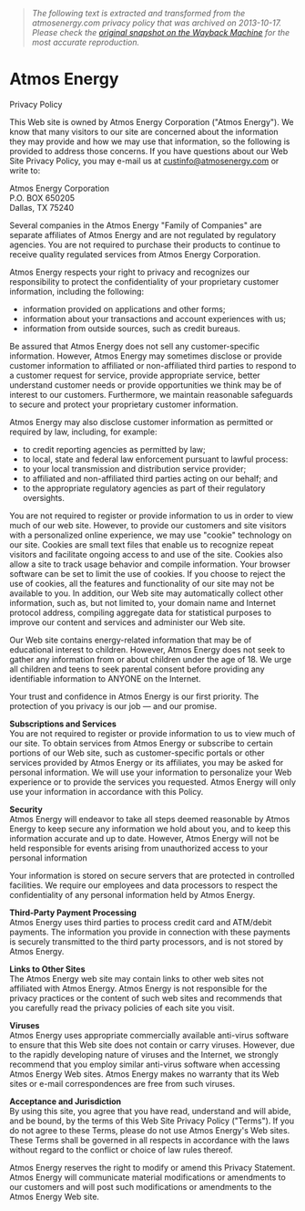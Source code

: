 > *The following text is extracted and transformed from the atmosenergy.com privacy policy that was archived on 2013-10-17. Please check the [original snapshot on the Wayback Machine](https://web.archive.org/web/20131017131134id_/http%3A//www.atmosenergy.com/about/privacy_policy.html) for the most accurate reproduction.*

# Atmos Energy

Privacy Policy

This Web site is owned by Atmos Energy Corporation ("Atmos Energy"). We know that many visitors to our site are concerned about the information they may provide and how we may use that information, so the following is provided to address those concerns. If you have questions about our Web Site Privacy Policy, you may e-mail us at [custinfo@atmosenergy.com](mailto:custinfo@atmosenergy.com) or write to: 

Atmos Energy Corporation  
P.O. BOX 650205  
Dallas, TX 75240 

Several companies in the Atmos Energy "Family of Companies" are separate affiliates of Atmos Energy and are not regulated by regulatory agencies. You are not required to purchase their products to continue to receive quality regulated services from Atmos Energy Corporation. 

Atmos Energy respects your right to privacy and recognizes our responsibility to protect the confidentiality of your proprietary customer information, including the following: 

  * information provided on applications and other forms; 
  * information about your transactions and account experiences with us; 
  * information from outside sources, such as credit bureaus. 



Be assured that Atmos Energy does not sell any customer-specific information. However, Atmos Energy may sometimes disclose or provide customer information to affiliated or non-affiliated third parties to respond to a customer request for service, provide appropriate service, better understand customer needs or provide opportunities we think may be of interest to our customers. Furthermore, we maintain reasonable safeguards to secure and protect your proprietary customer information. 

Atmos Energy may also disclose customer information as permitted or required by law, including, for example: 

  * to credit reporting agencies as permitted by law; 
  * to local, state and federal law enforcement pursuant to lawful process: 
  * to your local transmission and distribution service provider; 
  * to affiliated and non-affiliated third parties acting on our behalf; and 
  * to the appropriate regulatory agencies as part of their regulatory oversights. 



You are not required to register or provide information to us in order to view much of our web site. However, to provide our customers and site visitors with a personalized online experience, we may use "cookie" technology on our site. Cookies are small text files that enable us to recognize repeat visitors and facilitate ongoing access to and use of the site. Cookies also allow a site to track usage behavior and compile information. Your browser software can be set to limit the use of cookies. If you choose to reject the use of cookies, all the features and functionality of our site may not be available to you. In addition, our Web site may automatically collect other information, such as, but not limited to, your domain name and Internet protocol address, compiling aggregate data for statistical purposes to improve our content and services and administer our Web site. 

Our Web site contains energy-related information that may be of educational interest to children. However, Atmos Energy does not seek to gather any information from or about children under the age of 18. We urge all children and teens to seek parental consent before providing any identifiable information to ANYONE on the Internet. 

Your trust and confidence in Atmos Energy is our first priority. The protection of you privacy is our job — and our promise. 

**Subscriptions and Services**  
You are not required to register or provide information to us to view much of our site. To obtain services from Atmos Energy or subscribe to certain portions of our Web site, such as customer-specific portals or other services provided by Atmos Energy or its affiliates, you may be asked for personal information. We will use your information to personalize your Web experience or to provide the services you requested. Atmos Energy will only use your information in accordance with this Policy. 

**Security**  
Atmos Energy will endeavor to take all steps deemed reasonable by Atmos Energy to keep secure any information we hold about you, and to keep this information accurate and up to date. However, Atmos Energy will not be held responsible for events arising from unauthorized access to your personal information 

Your information is stored on secure servers that are protected in controlled facilities. We require our employees and data processors to respect the confidentiality of any personal information held by Atmos Energy. 

**Third-Party Payment Processing**  
Atmos Energy uses third parties to process credit card and ATM/debit payments. The information you provide in connection with these payments is securely transmitted to the third party processors, and is not stored by Atmos Energy. 

**Links to Other Sites**  
The Atmos Energy web site may contain links to other web sites not affiliated with Atmos Energy. Atmos Energy is not responsible for the privacy practices or the content of such web sites and recommends that you carefully read the privacy policies of each site you visit. 

**Viruses**  
Atmos Energy uses appropriate commercially available anti-virus software to ensure that this Web site does not contain or carry viruses. However, due to the rapidly developing nature of viruses and the Internet, we strongly recommend that you employ similar anti-virus software when accessing Atmos Energy Web sites. Atmos Energy makes no warranty that its Web sites or e-mail correspondences are free from such viruses. 

**Acceptance and Jurisdiction**  
By using this site, you agree that you have read, understand and will abide, and be bound, by the terms of this Web Site Privacy Policy ("Terms"). If you do not agree to these Terms, please do not use Atmos Energy's Web sites. These Terms shall be governed in all respects in accordance with the laws without regard to the conflict or choice of law rules thereof. 

Atmos Energy reserves the right to modify or amend this Privacy Statement. Atmos Energy will communicate material modifications or amendments to our customers and will post such modifications or amendments to the Atmos Energy Web site. 
